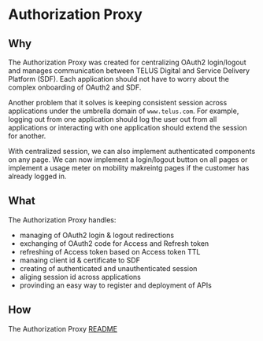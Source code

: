 # Authorization Proxy

## Why

The Authorization Proxy was created for centralizing OAuth2 login/logout and manages communication between TELUS Digital and Service Delivery Platform (SDF). Each application should not have to worry about the complex onboarding of OAuth2 and SDF.

Another problem that it solves is keeping consistent session across applications under the umbrella domain of `www.telus.com`. For example, logging out from one application should log the user out from all applications or interacting with one application should extend the session for another.

With centralized session, we can also implement authenticated components on any page. We can now implement a login/logout button on all pages or implement a usage meter on mobility makreintg pages if the customer has already logged in.

## What

The Authorization Proxy handles:

- managing of OAuth2 login & logout redirections
- exchanging of OAuth2 code for Access and Refresh token
- refreshing of Access token based on Access token TTL
- manaing client id & certificate to SDF
- creating of authenticated and unauthenticated session
- aliging session id across applications
- provinding an easy way to register and deployment of APIs

## How

The Authorization Proxy [README](https://github.com/telus/authorization-proxy)
